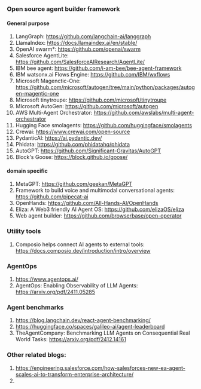 ### Open source agent builder framework
#### General purpose
1. LangGraph: https://github.com/langchain-ai/langgraph
2. LlamaIndex: https://docs.llamaindex.ai/en/stable/
3. OpenAI swarm*: https://github.com/openai/swarm 
4. Salesforce AgentLite: https://github.com/SalesforceAIResearch/AgentLite/ 
5. IBM bee agent: https://github.com/i-am-bee/bee-agent-framework 
6. IBM watsonx.ai Flows Engine: https://github.com/IBM/wxflows 
7. Microsoft Magenctic-One: https://github.com/microsoft/autogen/tree/main/python/packages/autogen-magentic-one 
8. Microsoft tinytroupe: https://github.com/microsoft/tinytroupe 
9. MIcrosoft AutoGen: https://github.com/microsoft/autogen 
10. AWS Multi-Agent Orchestrator: https://github.com/awslabs/multi-agent-orchestrator 
11. Hugging Face smolagents: https://github.com/huggingface/smolagents 
12. Crewai: https://www.crewai.com/open-source 
13. PydanticAI: https://ai.pydantic.dev/ 
14. Phidata: https://github.com/phidatahq/phidata 
16. AutoGPT: https://github.com/Significant-Gravitas/AutoGPT
17. Block's Goose: https://block.github.io/goose/
#### domain specific
1. MetaGPT: https://github.com/geekan/MetaGPT
2. Framework to build voice and multimodal conversational agents: https://github.com/pipecat-ai
3. OpenHands: https://github.com/All-Hands-AI/OpenHands
4. Eliza: A Web3 friendly AI Agent OS: https://github.com/elizaOS/eliza
5. Web agent builder: https://github.com/browserbase/open-operator

### Utility tools
1. Composio helps connect AI agents to external tools: https://docs.composio.dev/introduction/intro/overview

### AgentOps
1. https://www.agentops.ai/
2. AgentOps: Enabling Observability of LLM Agents: https://arxiv.org/pdf/2411.05285

### Agent benchmarks
1. https://blog.langchain.dev/react-agent-benchmarking/
2. https://huggingface.co/spaces/galileo-ai/agent-leaderboard
3. TheAgentCompany: Benchmarking LLM Agents on Consequential Real World Tasks: https://arxiv.org/pdf/2412.14161

### Other related blogs:
1. https://engineering.salesforce.com/how-salesforces-new-ea-agent-scales-ai-to-transform-enterprise-architecture/
2. 
